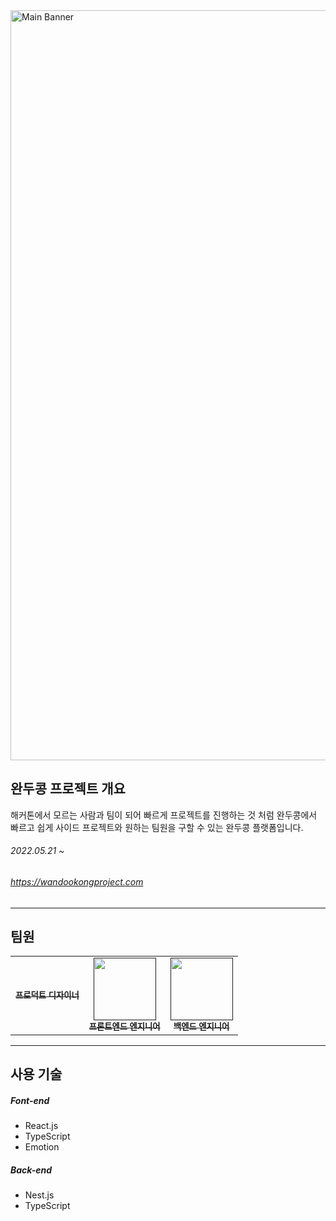 <img width="1200" alt="Main Banner" src="https://user-images.githubusercontent.com/26430232/212911988-18aa282b-b774-4474-857c-205e109ddebe.png">


## 완두콩 프로젝트 개요

해커톤에서 모르는 사람과 팀이 되어 빠르게 프로젝트를 진행하는 것 처럼 완두콩에서 빠르고 쉽게 사이드 프로젝트와 원하는 팀원을 구할 수 있는 완두콩 플랫폼입니다. 

###### 2022.05.21 ~
###### https://wandookongproject.com

---

## 팀원

<table>
  <tbody>
    <tr>
      <td align="center"><a href=""><img src="width="100px;" alt=""/><br /><sub><b>프로덕트 디자이너</b></sub></a><br /></td>
      <td align="center"><a href=""><img src="" width="100px;" alt=""/><br /><sub><b>프론트엔드 엔지니어</b></sub></a><br /></td>
      <td align="center"><a href=""><img src="" width="100px;" alt=""/><br /><sub><b>백엔드 엔지니어</b></sub></a><br /></td>
     <tr/>
  </tbody>
</table>

---
        
## 사용 기술

##### Font-end

- React.js
- TypeScript
- Emotion

##### Back-end

- Nest.js
- TypeScript




